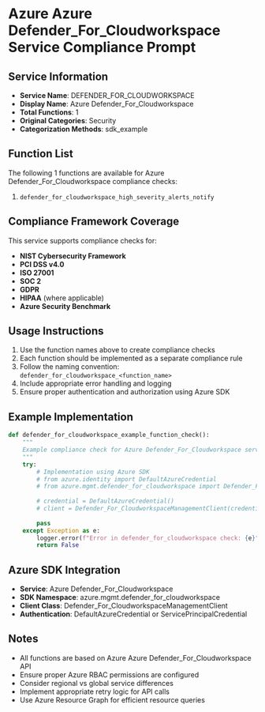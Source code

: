 # Azure Azure Defender_For_Cloudworkspace Service Compliance Prompt

## Service Information
- **Service Name**: DEFENDER_FOR_CLOUDWORKSPACE
- **Display Name**: Azure Defender_For_Cloudworkspace
- **Total Functions**: 1
- **Original Categories**: Security
- **Categorization Methods**: sdk_example

## Function List
The following 1 functions are available for Azure Defender_For_Cloudworkspace compliance checks:

1. `defender_for_cloudworkspace_high_severity_alerts_notify`


## Compliance Framework Coverage
This service supports compliance checks for:
- **NIST Cybersecurity Framework**
- **PCI DSS v4.0**
- **ISO 27001**
- **SOC 2**
- **GDPR**
- **HIPAA** (where applicable)
- **Azure Security Benchmark**

## Usage Instructions
1. Use the function names above to create compliance checks
2. Each function should be implemented as a separate compliance rule
3. Follow the naming convention: `defender_for_cloudworkspace_<function_name>`
4. Include appropriate error handling and logging
5. Ensure proper authentication and authorization using Azure SDK

## Example Implementation
```python
def defender_for_cloudworkspace_example_function_check():
    """
    Example compliance check for Azure Defender_For_Cloudworkspace service
    """
    try:
        # Implementation using Azure SDK
        # from azure.identity import DefaultAzureCredential
        # from azure.mgmt.defender_for_cloudworkspace import Defender_For_CloudworkspaceManagementClient
        
        # credential = DefaultAzureCredential()
        # client = Defender_For_CloudworkspaceManagementClient(credential, subscription_id)
        
        pass
    except Exception as e:
        logger.error(f"Error in defender_for_cloudworkspace check: {e}")
        return False
```

## Azure SDK Integration
- **Service**: Azure Defender_For_Cloudworkspace
- **SDK Namespace**: azure.mgmt.defender_for_cloudworkspace
- **Client Class**: Defender_For_CloudworkspaceManagementClient
- **Authentication**: DefaultAzureCredential or ServicePrincipalCredential

## Notes
- All functions are based on Azure Azure Defender_For_Cloudworkspace API
- Ensure proper Azure RBAC permissions are configured
- Consider regional vs global service differences
- Implement appropriate retry logic for API calls
- Use Azure Resource Graph for efficient resource queries
